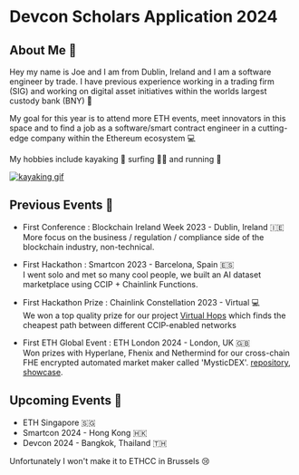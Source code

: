 # Devcon Scholars Application 2024

## About Me :wave:
Hey my name is Joe and I am from Dublin, Ireland and I am a software engineer by trade. I have previous experience working in a trading firm (SIG) and working on digital asset initiatives within the worlds largest custody bank (BNY) :money_with_wings:

My goal for this year is to attend more ETH events, meet innovators in this space and to find a job as a software/smart contract engineer in a cutting-edge company within the Ethereum ecosystem :computer:

My hobbies include kayaking :rowboat: surfing :surfing_man: and running :runner:

[![kayaking gif](https://img.youtube.com/vi/video-id/0.jpg)](https://tenor.com/bB159.gif)

## Previous Events :wrench:
- First Conference : Blockchain Ireland Week 2023 - Dublin, Ireland :ireland:  
More focus on the business / regulation / compliance side of the blockchain industry, non-technical.

- First Hackathon : Smartcon 2023 - Barcelona, Spain :es:  
I went solo and met so many cool people, we built an AI dataset marketplace using CCIP + Chainlink Functions.

- First Hackathon Prize : Chainlink Constellation 2023 - Virtual :computer:  
We won a top quality prize for our project [Virtual Hops](https://github.com/marronjo/virtual-hops) which finds the cheapest path between different CCIP-enabled networks

- First ETH Global Event : ETH London 2024 - London, UK :uk:  
Won prizes with Hyperlane, Fhenix and Nethermind for our cross-chain FHE encrypted automated market maker called 'MysticDEX'. [repository](https://github.com/SwineCoder101/MysticDex), [showcase](https://ethglobal.com/showcase/mystic-dex-me14f).  

## Upcoming Events :handshake:
- ETH Singapore :singapore:
- Smartcon 2024 - Hong Kong :hong_kong:
- Devcon 2024 - Bangkok, Thailand :thailand:

Unfortunately I won't make it to ETHCC in Brussels :cry: